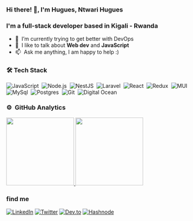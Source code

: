 ### Hi there! 👋, I'm Hugues, Ntwari Hugues

### I'm a full-stack developer based in Kigali - Rwanda


- :seedling: &nbsp;I’m currently trying to get better with DevOps <br>
- :speech_balloon: &nbsp;I like to talk about **Web dev** and **JavaScript** <br>
- :mailbox: &nbsp;Ask me anything, I am happy to help :) <br>

### 🛠&nbsp;Tech Stack

![JavaScript](https://img.shields.io/badge/-JavaScript-05122A?style=flat&logo=javascript)&nbsp;
![Node.js](https://img.shields.io/badge/-Node.js-05122A?style=flat&logo=node.js)&nbsp;
![NestJS](https://img.shields.io/static/v1?style=flat&message=NestJS&color=E0234E&logo=NestJS&logoColor=FFFFFF&label=)&nbsp;
![Laravel](https://img.shields.io/badge/Laravel-FF2D20?style=flat&logo=laravel&logoColor=white)&nbsp;
![React](https://img.shields.io/badge/-React-05122A?style=flat&logo=react)&nbsp;
![Redux](https://img.shields.io/badge/Redux-593D88?style=flat&logo=redux&logoColor=white)&nbsp;
![MUI](https://img.shields.io/static/v1?style=flat&message=MUI&color=007FFF&logo=MUI&logoColor=FFFFFF&label=)&nbsp;
![MySql](https://img.shields.io/badge/MySQL-005C84?style=flat&logo=mysql&logoColor=white)&nbsp;
![Postgres](https://img.shields.io/badge/PostgreSQL-316192?style=flat&logo=postgresql&logoColor=white)&nbsp;
![Git](https://img.shields.io/badge/-Git-05122A?style=flat&logo=git)&nbsp;
![Digital Ocean](https://img.shields.io/badge/Digital_Ocean-0080FF?style=flat&logo=DigitalOcean&logoColor=white)&nbsp;



### ⚙ &nbsp;GitHub Analytics

<p align="left">
<a href="https://github.com/hugues0">
  <img height="180em" src="https://github-readme-stats-eight-theta.vercel.app/api?username=hugues0&show_icons=true&theme=algolia&include_all_commits=true&count_private=true"/>
  <img height="180em" src="https://github-readme-stats-eight-theta.vercel.app/api/top-langs/?username=hugues0&layout=compact&langs_count=8&theme=algolia"/>
</a>
</p>

### find me
<a href="https://www.linkedin.com/in/hugues-ntwari-98457a131/" target="_blank"><img src="https://img.shields.io/badge/LinkedIn-%230077B5.svg?&style=flat&logo=linkedin&logoColor=white" alt="LinkedIn"></a>
<a href="https://twitter.com/iAmHuguesNtwari" target="_blank"><img src="https://img.shields.io/badge/Twitter-1DA1F2?style=flat&logo=twitter&logoColor=white" alt="Twitter"></a>
<a href="https://dev.to/hugues0" target="_blank"><img src="https://img.shields.io/badge/dev.to-0A0A0A?style=flat&logo=devdotto&logoColor=white" alt="Dev.to"></a>
<a href="https://hashnode.com/@Hugues0" target="_blank"><img src="https://img.shields.io/badge/Hashnode-2962FF?style=flat&logo=hashnode&logoColor=white" alt="Hashnode"></a>
